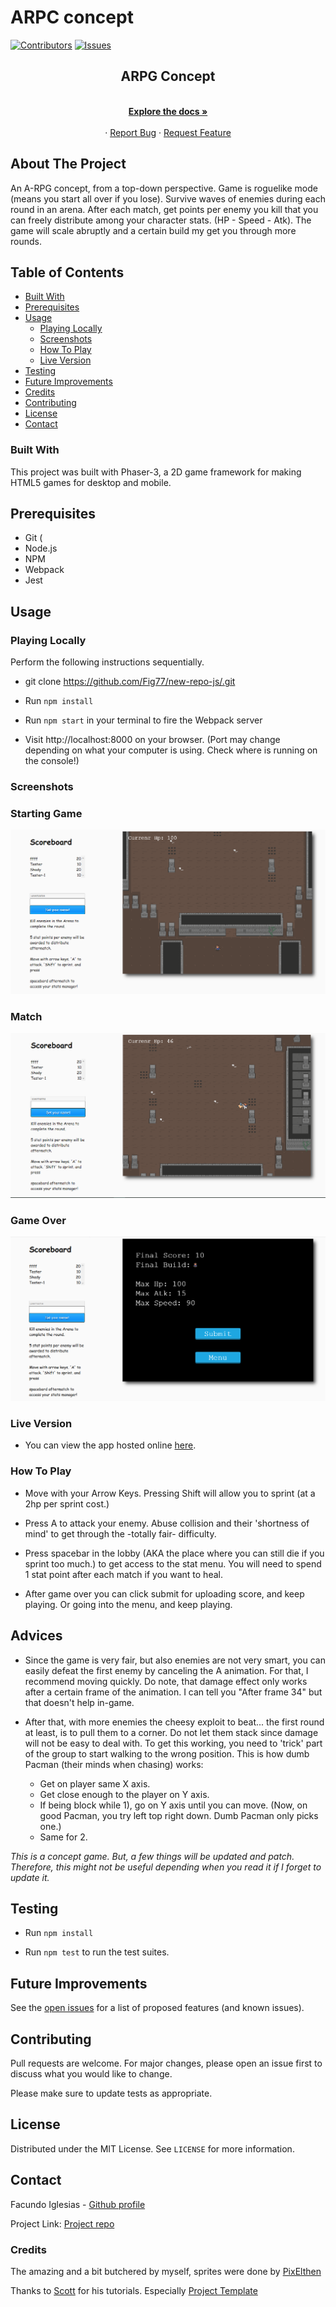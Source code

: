 # ARPC concept

[![Contributors][contributors-shield]][contributors-url]
[![Issues][issues-shield]][issues-url]
<br />

<p align="center">
 
  <h2 align="center">ARPG Concept</h2>
  <p align="center">
    <br />
    <a href="https://github.com/Fig77/new-repo-js/"><strong>Explore the docs »</strong></a>
    <br />
    <br />
    ·
    <a href="https://github.com/Fig77/new-repo-js/issues">Report Bug</a>
    ·
    <a href="https://github.com/Fig77/new-repo-js/issues">Request Feature</a>
  </p>
</p>

<!-- ABOUT THE PROJECT -->
## About The Project

An A-RPG concept, from a top-down perspective. Game is roguelike mode (means you start all over if you lose). Survive waves of enemies during each round in an arena. After each match, get points per enemy you kill that you can freely distribute among your character stats. (HP - Speed - Atk). The game will scale abruptly and a certain build my get you through more rounds. 

## Table of Contents
- [Built With](#built-with)
- [Prerequisites](#prerequisites)
- [Usage](#usage)
  - [Playing Locally](#playing-locally)
  - [Screenshots](#screenshots)
  - [How To Play](#how-to-play)
  - [Live Version](#live-version)
- [Testing](#testing)
- [Future Improvements](#future-improvements)
- [Credits](#credits)
- [Contributing](#contributing)
- [License](#license)
- [Contact](#contact)

### Built With

This project was built with Phaser-3, a 2D game framework for making HTML5 games for desktop and mobile.

## Prerequisites

- Git (
- Node.js
- NPM
- Webpack
- Jest

## Usage

### Playing Locally

Perform the following instructions sequentially.

- git clone https://github.com/Fig77/new-repo-js/.git

- Run `npm install`

- Run `npm start` in your terminal to fire the Webpack server

- Visit http://localhost:8000 on your browser. (Port may change depending on what your computer is using. Check where is running on the console!)

### Screenshots

### Starting Game

![screenshot](Readme/ArenaTitle.png)

### Match

![screenshot](Readme/fight-1.png)

### Game Over

![screenshot](Readme/gameOver.png)

### Live Version

- You can view the app hosted online [here](https://fair-roguelike-concept.netlify.app/).

### How To Play

* Move with your Arrow Keys. Pressing Shift will allow you to sprint (at a 2hp per sprint cost.) 

* Press A to attack your enemy. Abuse collision and their 'shortness of mind' to get through the -totally fair-
difficulty.

* Press spacebar in the lobby (AKA the place where you can still die if you sprint too much.) to get access to the stat menu. You will need to spend 1 stat point after each match if you want to heal.

* After game over you can click submit for uploading score, and keep playing. Or going into the menu, and keep playing.

## Advices

* Since the game is very fair, but also enemies are not very smart, you can easily defeat the first enemy by canceling the A animation. For that, I recommend moving quickly. 
Do note, that damage effect only works after a certain frame of the animation. I can tell you "After frame 34" but that doesn't help in-game.

* After that, with more enemies the cheesy exploit to beat... the first round at least, is to pull them to a corner. Do not let them stack since damage will not be
easy to deal with. To get this working, you need to 'trick' part of the group to start walking to the wrong position. This is how dumb Pacman (their minds when chasing) works:
  - Get on player same X axis.
  - Get close enough to the player on Y axis.
  - If being block while 1), go on Y axis until you can move. (Now, on good Pacman, you try left top right down. Dumb Pacman only picks one.)
  - Same for 2.

*This is a concept game. But, a few things will be updated and patch. Therefore, this might not be useful depending when you read it if I forget to update it.*

## Testing

- Run `npm install`

- Run `npm test` to run the test suites.

<!-- FUTURE IMPROVEMENTS -->

## Future Improvements

See the [open issues](https://github.com/Fig77/new-repo-js/issues) for a list of proposed features (and known issues).

## Contributing
Pull requests are welcome. For major changes, please open an issue first to discuss what you would like to change.

Please make sure to update tests as appropriate.

<!-- LICENSE -->

## License

Distributed under the MIT License. See `LICENSE` for more information.

<!-- CONTACT -->

## Contact

Facundo Iglesias - [Github profile](https://github.com/Fig77)

Project Link: [Project repo](https://github.com/Fig77/new-repo-js/)

### Credits

The amazing and a bit butchered by myself, sprites were done by [PixElthen](https://opengameart.org/users/pixelthen)

Thanks to [Scott](https://phasertutorials.com/author/scottwestover2006/) for his tutorials. Especially [Project Template](https://phasertutorials.com/creating-a-phaser-3-template-part-1/)

[contributors-shield]: https://img.shields.io/badge/Contributors-1-%2300ff00
[contributors-url]: https://github.com/Fig77/new-repo-js//graphs/contributors
[issues-shield]: https://img.shields.io/badge/issues-0-%2300ff00
[issues-url]: https://github.com/Fig77/new-repo-js//issues/
